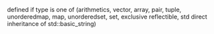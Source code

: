 defined if type is one of (arithmetics, vector, array, pair, tuple, unorderedmap, map, unorderedset, set, exclusive reflectible, std direct inheritance of std::basic_string)
 
